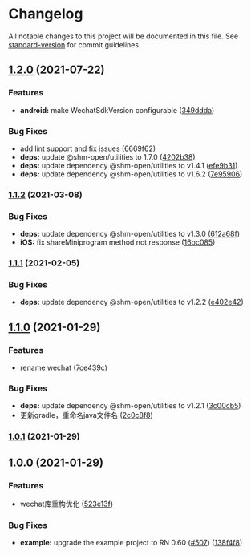 # Changelog

All notable changes to this project will be documented in this file. See [standard-version](https://github.com/conventional-changelog/standard-version) for commit guidelines.

## [1.2.0](https://github.com/shm-open/react-native-wechat/compare/v1.1.2...v1.2.0) (2021-07-22)


### Features

* **android:** make WechatSdkVersion configurable ([349ddda](https://github.com/shm-open/react-native-wechat/commit/349ddda8587d3c57e8e16b8d6d00720172846701))


### Bug Fixes

* add lint support and fix issues ([6669f62](https://github.com/shm-open/react-native-wechat/commit/6669f627fcfda08173bc8f394ffb73c4afe31be6))
* **deps:** update @shm-open/utilities to 1.7.0 ([4202b38](https://github.com/shm-open/react-native-wechat/commit/4202b38972ce56c41591b975c16ebf0309772983))
* **deps:** update dependency @shm-open/utilities to v1.4.1 ([efe9b31](https://github.com/shm-open/react-native-wechat/commit/efe9b313d81703b8e4544fac5e2b2f63a5d5530b))
* **deps:** update dependency @shm-open/utilities to v1.6.2 ([7e95906](https://github.com/shm-open/react-native-wechat/commit/7e9590673aaefb6147e12ea9cab61ed25103d96b))

### [1.1.2](https://github.com/shm-open/react-native-wechat/compare/v1.1.1...v1.1.2) (2021-03-08)


### Bug Fixes

* **deps:** update dependency @shm-open/utilities to v1.3.0 ([612a68f](https://github.com/shm-open/react-native-wechat/commit/612a68f3559faef413dadb8f008c3a555a6044b7))
* **iOS:** fix shareMiniprogram method not response ([16bc085](https://github.com/shm-open/react-native-wechat/commit/16bc085fc155d2d5c29caa2cb1c7f8a5b8e193ab))

### [1.1.1](https://github.com/shm-open/react-native-wechat/compare/v1.1.0...v1.1.1) (2021-02-05)


### Bug Fixes

* **deps:** update dependency @shm-open/utilities to v1.2.2 ([e402e42](https://github.com/shm-open/react-native-wechat/commit/e402e42cca114b2e8372ffc418ba999b8e017adb))

## [1.1.0](https://github.com/shm-open/react-native-wechat/compare/v1.0.1...v1.1.0) (2021-01-29)


### Features

* rename wechat ([7ce439c](https://github.com/shm-open/react-native-wechat/commit/7ce439cda67089faaeeef9530949013781b207cc))


### Bug Fixes

* **deps:** update dependency @shm-open/utilities to v1.2.1 ([3c00cb5](https://github.com/shm-open/react-native-wechat/commit/3c00cb5d3fefa18ffc8beb7f5051db985b89351e))
* 更新gradle，重命名java文件名 ([2c0c8f8](https://github.com/shm-open/react-native-wechat/commit/2c0c8f8d46776f5e2b8b80ca5d2ed11ff1f96fbe))

### [1.0.1](https://github.com/shm-open/react-native-wechat/compare/v1.0.0...v1.0.1) (2021-01-29)

## 1.0.0 (2021-01-29)


### Features

* wechat库重构优化 ([523e13f](https://github.com/shm-open/react-native-wechat/commit/523e13f1f452c8448825abd6cb02290eb83b04db))


### Bug Fixes

* **example:** upgrade the example project to RN 0.60 ([#507](https://github.com/shm-open/react-native-wechat/issues/507)) ([138f4f8](https://github.com/shm-open/react-native-wechat/commit/138f4f8edac0edf9147ca139c4452cef62919260))

